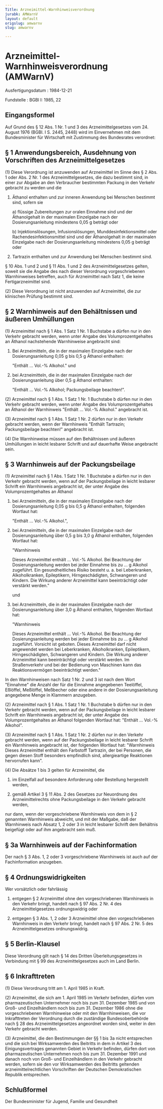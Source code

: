 ```yaml
---
Title: Arzneimittel-Warnhinweisverordnung
jurabk: AMWarnV
layout: default
origslug: amwarnv
slug: amwarnv

---
```


# Arzneimittel-Warnhinweisverordnung (AMWarnV)

Ausfertigungsdatum
:   1984-12-21

Fundstelle
:   BGBl I: 1985, 22

## Eingangsformel

Auf Grund des § 12 Abs. 1 Nr. 1 und 3 des Arzneimittelgesetzes vom 24.
August 1976 (BGBl. I S. 2445, 2448) wird im Einvernehmen mit dem
Bundesminister für Wirtschaft mit Zustimmung des Bundesrates
verordnet:

## § 1 Anwendungsbereich, Ausdehnung von Vorschriften des Arzneimittelgesetzes

(1) Diese Verordnung ist anzuwenden auf Arzneimittel im Sinne des § 2
Abs. 1 oder Abs. 2 Nr. 1 des Arzneimittelgesetzes, die dazu bestimmt
sind, in einer zur Abgabe an den Verbraucher bestimmten Packung in den
Verkehr gebracht zu werden und die

1.  Äthanol enthalten und zur inneren Anwendung bei Menschen bestimmt
    sind, sofern sie

    a)  flüssige Zubereitungen zur oralen Einnahme sind und der Äthanolgehalt
        in der maximalen Einzelgabe nach der Dosierungsanleitung mindestens
        0,05 g beträgt oder


    b)  Injektionslösungen, Infusionslösungen, Munddesinfektionsmittel oder
        Rachendesinfektionsmittel sind und der Äthanolgehalt in der maximalen
        Einzelgabe nach der Dosierungsanleitung mindestens 0,05 g beträgt oder





2.  Tartrazin enthalten und zur Anwendung bei Menschen bestimmt sind.



§ 10 Abs. 1 und 2 und § 11 Abs. 1 und 2 des Arzneimittelgesetzes
gelten, soweit sie die Angabe des nach dieser Verordnung
vorgeschriebenen Warnhinweises betreffen, auch für Arzneimittel nach
Satz 1, die keine Fertigarzneimittel sind.

(2) Diese Verordnung ist nicht anzuwenden auf Arzneimittel, die zur
klinischen Prüfung bestimmt sind.

## § 2 Warnhinweis auf den Behältnissen und äußeren Umhüllungen

(1) Arzneimittel nach § 1 Abs. 1 Satz 1 Nr. 1 Buchstabe a dürfen nur
in den Verkehr gebracht werden, wenn unter Angabe des
Volumprozentgehaltes an Äthanol nachstehende Warnhinweise angebracht
sind:

1.  Bei Arzneimitteln, die in der maximalen Einzelgabe nach der
    Dosierungsanleitung 0,05 g bis 0,5 g Äthanol enthalten:

    "Enthält ... Vol.-% Alkohol." und


2.  bei Arzneimitteln, die in der maximalen Einzelgabe nach der
    Dosierungsanleitung über 0,5 g Äthanol enthalten:

    "Enthält ... Vol.-% Alkohol; Packungsbeilage beachten!".




(2) Arzneimittel nach § 1 Abs. 1 Satz 1 Nr. 1 Buchstabe b dürfen nur
in den Verkehr gebracht werden, wenn unter Angabe des
Volumprozentgehaltes an Äthanol der Warnhinweis "Enthält ... Vol.-%
Alkohol." angebracht ist.

(3) Arzneimittel nach § 1 Abs. 1 Satz 1 Nr. 2 dürfen nur in den
Verkehr gebracht werden, wenn der Warnhinweis "Enthält Tartrazin;
Packungsbeilage beachten!" angebracht ist.

(4) Die Warnhinweise müssen auf den Behältnissen und äußeren
Umhüllungen in leicht lesbarer Schrift und auf dauerhafte Weise
angebracht sein.

## § 3 Warnhinweis auf der Packungsbeilage

(1) Arzneimittel nach § 1 Abs. 1 Satz 1 Nr. 1 Buchstabe a dürfen nur
in den Verkehr gebracht werden, wenn auf der Packungsbeilage in leicht
lesbarer Schrift ein Warnhinweis angebracht ist, der unter Angabe des
Volumprozentgehaltes an Äthanol

1.  bei Arzneimitteln, die in der maximalen Einzelgabe nach der
    Dosierungsanleitung 0,05 g bis 0,5 g Äthanol enthalten, folgenden
    Wortlaut hat:

    "Enthält ... Vol.-% Alkohol.",


2.  bei Arzneimitteln, die in der maximalen Einzelgabe nach der
    Dosierungsanleitung über 0,5 g bis 3,0 g Äthanol enthalten, folgenden
    Wortlaut hat:

    "Warnhinweis

    Dieses Arzneimittel enthält ... Vol.-% Alkohol. Bei Beachtung der
    Dosierungsanleitung werden bei jeder Einnahme bis zu ... g Alkohol
    zugeführt. Ein gesundheitliches Risiko besteht u. a. bei Leberkranken,
    Alkoholkranken, Epileptikern, Hirngeschädigten, Schwangeren und
    Kindern. Die Wirkung anderer Arzneimittel kann beeinträchtigt oder
    verstärkt werden."

    und


3.  bei Arzneimitteln, die in der maximalen Einzelgabe nach der
    Dosierungsanleitung über 3,0 g Äthanol enthalten, folgenden Wortlaut
    hat:

    "Warnhinweis

    Dieses Arzneimittel enthält ... Vol.-% Alkohol. Bei Beachtung der
    Dosierungsanleitung werden bei jeder Einnahme bis zu ... g Alkohol
    zugeführt. Vorsicht ist geboten. Dieses Arzneimittel darf nicht
    angewendet werden bei Leberkranken, Alkoholkranken, Epileptikern,
    Hirngeschädigten, Schwangeren und Kindern. Die Wirkung anderer
    Arzneimittel kann beeinträchtigt oder verstärkt werden. Im
    Straßenverkehr und bei der Bedienung von Maschinen kann das
    Reaktionsvermögen beeinträchtigt werden."



In den Warnhinweisen nach Satz 1 Nr. 2 und 3 ist nach dem Wort
"Einnahme" die Anzahl der für die Einnahme angegebenen Teelöffel,
Eßlöffel, Meßlöffel, Meßbecher oder eine andere in der
Dosierungsanleitung angegebene Menge in Klammern anzugeben.

(2) Arzneimittel nach § 1 Abs. 1 Satz 1 Nr. 1 Buchstabe b dürfen nur
in den Verkehr gebracht werden, wenn auf der Packungsbeilage in leicht
lesbarer Schrift ein Warnhinweis angebracht ist, der unter Angabe des
Volumprozentgehaltes an Äthanol folgenden Wortlaut hat:
"Enthält ... Vol.-% Alkohol".

(3) Arzneimittel nach § 1 Abs. 1 Satz 1 Nr. 2 dürfen nur in den
Verkehr gebracht werden, wenn auf der Packungsbeilage in leicht
lesbarer Schrift ein Warnhinweis angebracht ist, der folgenden
Wortlaut hat:
"Warnhinweis
Dieses Arzneimittel enthält den Farbstoff Tartrazin, der bei Personen,
die gegen diesen Stoff besonders empfindlich sind, allergieartige
Reaktionen hervorrufen kann".

(4) Die Absätze 1 bis 3 gelten für Arzneimittel, die

1.  im Einzelfall auf besondere Anforderung oder Bestellung hergestellt
    werden,


2.  gemäß Artikel 3 § 11 Abs. 2 des Gesetzes zur Neuordnung des
    Arzneimittelrechts ohne Packungsbeilage in den Verkehr gebracht
    werden,



nur dann, wenn der vorgeschriebene Warnhinweis von dem in § 2
genannten Warnhinweis abweicht, und mit der Maßgabe, daß der
Warnhinweis nach Absatz 1, 2 oder 3 in leicht lesbarer Schrift dem
Behältnis beigefügt oder auf ihm angebracht sein muß.

## § 3a Warnhinweis auf der Fachinformation

Der nach § 3 Abs. 1, 2 oder 3 vorgeschriebene Warnhinweis ist auch auf
der Fachinformation anzugeben.

## § 4 Ordnungswidrigkeiten

Wer vorsätzlich oder fahrlässig

1.  entgegen § 2 Arzneimittel ohne den vorgeschriebenen Warnhinweis in den
    Verkehr bringt, handelt nach § 97 Abs. 2 Nr. 4 des
    Arzneimittelgesetzes ordnungswidrig oder


2.  entgegen § 3 Abs. 1, 2 oder 3 Arzneimittel ohne den vorgeschriebenen
    Warnhinweis in den Verkehr bringt, handelt nach § 97 Abs. 2 Nr. 5 des
    Arzneimittelgesetzes ordnungswidrig.

## § 5 Berlin-Klausel

Diese Verordnung gilt nach § 14 des Dritten Überleitungsgesetzes in
Verbindung mit § 99 des Arzneimittelgesetzes auch im Land Berlin.

## § 6 Inkrafttreten

(1) Diese Verordnung tritt am 1. April 1985 in Kraft.

(2) Arzneimittel, die sich am 1. April 1985 im Verkehr befinden,
dürfen vom pharmazeutischen Unternehmer noch bis zum 31. Dezember 1985
und von Groß- und Einzelhändlern noch bis zum 31. Dezember 1986 ohne
die vorgeschriebenen Warnhinweise oder mit den Warnhinweisen, die vor
Inkrafttreten der Verordnung durch die zuständige Bundesoberbehörde
nach § 28 des Arzneimittelgesetzes angeordnet worden sind, weiter in
den Verkehr gebracht werden.

(3) Arzneimittel, die den Bestimmungen der §§ 1 bis 3a nicht
entsprechen und die sich bei Wirksamwerden des Beitritts in dem in
Artikel 3 des Einigungsvertrages genannten Gebiet in Verkehr befinden,
dürfen dort von pharmazeutischen Unternehmen noch bis zum 31. Dezember
1991 und danach noch von Groß- und Einzelhändlern in den Verkehr
gebracht werden, sofern sie den vor Wirksamwerden des Beitritts
geltenden arzneimittelrechtlichen Vorschriften der Deutschen
Demokratischen Republik entsprechen.

## Schlußformel

Der Bundesminister für Jugend, Familie und Gesundheit

